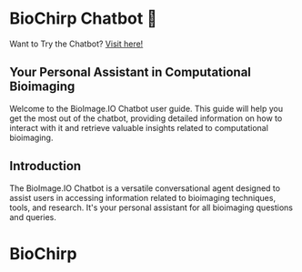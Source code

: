 # BioChirp Chatbot 🤖

Want to Try the Chatbot? [Visit here!](http://103.25.231.90:8003)

## Your Personal Assistant in Computational Bioimaging
Welcome to the BioImage.IO Chatbot user guide. This guide will help you get the most out of the chatbot, providing detailed information on how to interact with it and retrieve valuable insights related to computational bioimaging.

## Introduction
The BioImage.IO Chatbot is a versatile conversational agent designed to assist users in accessing information related to bioimaging techniques, tools, and research. It's your personal assistant for all bioimaging questions and queries.
# BioChirp
